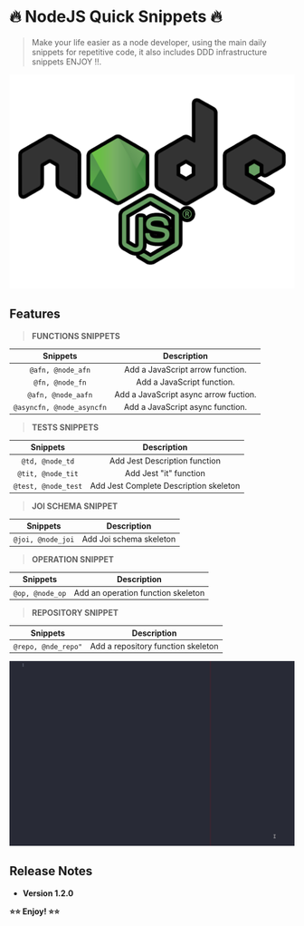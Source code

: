 # 🔥 NodeJS Quick Snippets 🔥

> Make your life easier as a node developer, using the main daily snippets for repetitive code, it also includes DDD infrastructure snippets ENJOY !!.

<p align="center">
  <img src="images/icon.png" alt="node quick snippets demo">
</p>

## Features

> **FUNCTIONS SNIPPETS**

|       **Snippets**        |            **Description**            |
| :-----------------------: | :-----------------------------------: |
|     `@afn, @node_afn`     |   Add a JavaScript arrow function.    |
|      `@fn, @node_fn`      |      Add a JavaScript function.       |
|    `@afn, @node_aafn`     | Add a JavaScript async arrow fuction. |
| `@asyncfn, @node_asyncfn` |   Add a JavaScript async function.    |

> **TESTS SNIPPETS**

|    **Snippets**     |            **Description**             |
| :-----------------: | :------------------------------------: |
|   `@td, @node_td`   |     Add Jest Description function      |
|  `@tit, @node_tit`  |         Add Jest "it" function         |
| `@test, @node_test` | Add Jest Complete Description skeleton |

> **JOI SCHEMA SNIPPET**

|   **Snippets**    |     **Description**     |
| :---------------: | :---------------------: |
| `@joi, @node_joi` | Add Joi schema skeleton |

> **OPERATION SNIPPET**

|  **Snippets**   |          **Description**           |
| :-------------: | :--------------------------------: |
| `@op, @node_op` | Add an operation function skeleton |

> **REPOSITORY SNIPPET**

|    **Snippets**     |          **Description**           |
| :-----------------: | :--------------------------------: |
| `@repo, @nde_repo"` | Add a repository function skeleton |

<p align="center">
  <img src="images/node_quick_snippets.gif" alt="node vscode snippets demo">
</p>

## Release Notes

- **Version 1.2.0**

**⭐⭐ Enjoy! ⭐⭐**
